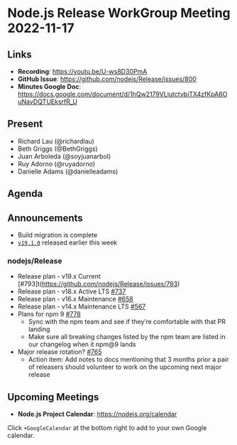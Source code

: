 # Node.js  Release WorkGroup Meeting 2022-11-17

## Links

* **Recording**: https://youtu.be/U-ws8D30PmA
* **GitHub Issue**: https://github.com/nodejs/Release/issues/800
* **Minutes Google Doc**: https://docs.google.com/document/d/1hQw2179VLiutctvbiTX4zfKpA6OuNavDQTUEksrfR_U

## Present

* Richard Lau (@richardlau)
* Beth Griggs (@BethGriggs)
* Juan Arboleda (@soyjuanarbol)
* Ruy Adorno (@ruyadorno)
* Danielle Adams (@danielleadams)

## Agenda

## Announcements

* Build migration is complete
* [`v19.1.0`](https://nodejs.org/en/blog/release/v19.1.0/) released earlier this week

### nodejs/Release

* Release plan - v19.x Current [#793]t(https://github.com/nodejs/Release/issues/793)
* Release plan - v18.x Active LTS [#737](https://github.com/nodejs/Release/issues/737)
* Release plan - v16.x Maintenance [#658](https://github.com/nodejs/Release/issues/658)
* Release plan - v14.x Maintenance LTS [#567](https://github.com/nodejs/Release/issues/567)
* Plans for npm 9 [#778](https://github.com/nodejs/Release/issues/778)
  * Sync with the npm team and see if they’re comfortable with that PR landing
  * Make sure all breaking changes listed by the npm team are listed in our changelog when it npm@9 lands
* Major release rotation? [#765](https://github.com/nodejs/Release/issues/765)
  * Action item: Add notes to docs mentioning that 3 months prior a pair of releasers should volunteer to work on the upcoming next major release

## Upcoming Meetings

* **Node.js Project Calendar**: <https://nodejs.org/calendar>

Click `+GoogleCalendar` at the bottom right to add to your own Google calendar.

